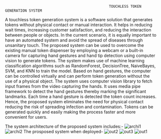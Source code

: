                                                     TOUCHLESS TOKEN GENERATION SYSTEM
 A touchless token generation system is a software solution that generates tokens without physical contact or manual interaction. It helps in reducing wait times, increasing customer satisfaction, and reducing the interaction between people or objects. In the current scenario, it is equally important to have an automated system and avoid the spread of diseases through unsanitary touch. The proposed system can be used to overcome the existing manual token dispenser by employing a webcam or a built-in camera for capturing hand gestures and hand tip detection using computer vision to generate tokens. The system makes use of machine learning classification algorithms such as RandomForest, DecisionTree, NaiveBayes, SVM, and KNN to train the model. Based on hand gestures, the computer can be controlled virtually and can perform token generation without the use of a physical object.  The system uses computer vision library to fetch input frames from the video capturing the hands. It uses media pipe framework to detect the hand gestures thereby marking the significant landmarks. Each time a hand gesture is detected the token count increases. 
Hence, the proposed system eliminates the need for physical contact reducing the risk of spreading infection and contamination. Tokens can be generated quickly and easily making the process faster and more convenient for users.

The system architecture of the proposed system includes:-
![archi1](https://github.com/Nikilamanoj31/Nikila229-Main-Project-Touchless-token-generation-/assets/94917436/088cd520-b7b2-4420-8b91-8775687ac673)
![archi2](https://github.com/Nikilamanoj31/Nikila229-Main-Project-Touchless-token-generation-/assets/94917436/fe164c24-a449-4127-a9d9-a9cb41afb7bf)
The prosposed system when deployed-
![out2](https://github.com/Nikilamanoj31/Nikila229-Main-Project-Touchless-token-generation-/assets/94917436/9129682d-000e-4fb4-8077-dd710f4f43d7)
![out3](https://github.com/Nikilamanoj31/Nikila229-Main-Project-Touchless-token-generation-/assets/94917436/b6b54e5b-4555-4e09-9ef6-8a840607e027)
![out1](https://github.com/Nikilamanoj31/Nikila229-Main-Project-Touchless-token-generation-/assets/94917436/f6503da6-12cc-40e4-8e72-f9b21d6c68d7)
